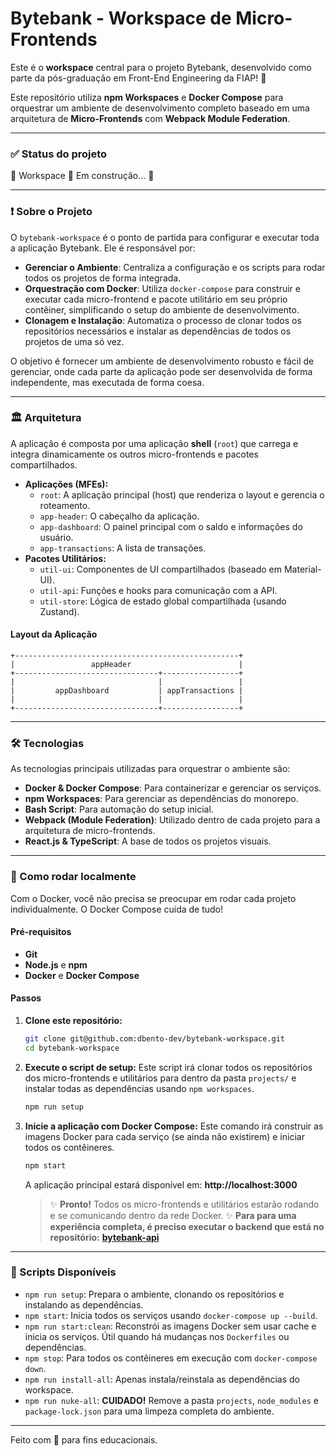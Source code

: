 # Bytebank - Workspace de Micro-Frontends

Este é o **workspace** central para o projeto Bytebank, desenvolvido como parte da pós-graduação em Front-End Engineering da FIAP! 🚀

Este repositório utiliza **npm Workspaces** e **Docker Compose** para orquestrar um ambiente de desenvolvimento completo baseado em uma arquitetura de **Micro-Frontends** com **Webpack Module Federation**.

---

### ✅ Status do projeto

🚧 Workspace 🚀 Em construção... 🚧

---

### ❗ Sobre o Projeto

O `bytebank-workspace` é o ponto de partida para configurar e executar toda a aplicação Bytebank. Ele é responsável por:

- **Gerenciar o Ambiente**: Centraliza a configuração e os scripts para rodar todos os projetos de forma integrada.
- **Orquestração com Docker**: Utiliza `docker-compose` para construir e executar cada micro-frontend e pacote utilitário em seu próprio contêiner, simplificando o setup do ambiente de desenvolvimento.
- **Clonagem e Instalação**: Automatiza o processo de clonar todos os repositórios necessários e instalar as dependências de todos os projetos de uma só vez.

O objetivo é fornecer um ambiente de desenvolvimento robusto e fácil de gerenciar, onde cada parte da aplicação pode ser desenvolvida de forma independente, mas executada de forma coesa.

---

### 🏛️ Arquitetura

A aplicação é composta por uma aplicação **shell** (`root`) que carrega e integra dinamicamente os outros micro-frontends e pacotes compartilhados.

- **Aplicações (MFEs):**
  - `root`: A aplicação principal (host) que renderiza o layout e gerencia o roteamento.
  - `app-header`: O cabeçalho da aplicação.
  - `app-dashboard`: O painel principal com o saldo e informações do usuário.
  - `app-transactions`: A lista de transações.
- **Pacotes Utilitários:**
  - `util-ui`: Componentes de UI compartilhados (baseado em Material-UI).
  - `util-api`: Funções e hooks para comunicação com a API.
  - `util-store`: Lógica de estado global compartilhada (usando Zustand).

#### Layout da Aplicação

```text
+--------------------------------------------------+
|                 appHeader                        |
+--------------------------------+-----------------+
|                                |                 |
|         appDashboard           | appTransactions |
|                                |                 |
+--------------------------------+-----------------+
```

---

### 🛠️ Tecnologias

As tecnologias principais utilizadas para orquestrar o ambiente são:

- **Docker & Docker Compose**: Para containerizar e gerenciar os serviços.
- **npm Workspaces**: Para gerenciar as dependências do monorepo.
- **Bash Script**: Para automação do setup inicial.
- **Webpack (Module Federation)**: Utilizado dentro de cada projeto para a arquitetura de micro-frontends.
- **React.js & TypeScript**: A base de todos os projetos visuais.

---

### 🚀 Como rodar localmente

Com o Docker, você não precisa se preocupar em rodar cada projeto individualmente. O Docker Compose cuida de tudo!

#### Pré-requisitos

- **Git**
- **Node.js** e **npm**
- **Docker** e **Docker Compose**

#### Passos

1. **Clone este repositório:**

    ```bash
    git clone git@github.com:dbento-dev/bytebank-workspace.git
    cd bytebank-workspace
    ```

2. **Execute o script de setup:**
    Este script irá clonar todos os repositórios dos micro-frontends e utilitários para dentro da pasta `projects/` e instalar todas as dependências usando `npm workspaces`.

    ```bash
    npm run setup
    ```

3. **Inicie a aplicação com Docker Compose:**
    Este comando irá construir as imagens Docker para cada serviço (se ainda não existirem) e iniciar todos os contêineres.

    ```bash
    npm start
    ```

    A aplicação principal estará disponível em: **http://localhost:3000**

    > ✨ **Pronto!** Todos os micro-frontends e utilitários estarão rodando e se comunicando dentro da rede Docker.
    > ✨ **Para para uma experiência completa, é preciso executar o backend que está no repositório:** **[bytebank-api](https://github.com/dbento-dev/bytebank-api)**

---

### 📜 Scripts Disponíveis

- `npm run setup`: Prepara o ambiente, clonando os repositórios e instalando as dependências.
- `npm start`: Inicia todos os serviços usando `docker-compose up --build`.
- `npm run start:clean`: Reconstrói as imagens Docker sem usar cache e inicia os serviços. Útil quando há mudanças nos `Dockerfiles` ou dependências.
- `npm stop`: Para todos os contêineres em execução com `docker-compose down`.
- `npm run install-all`: Apenas instala/reinstala as dependências do workspace.
- `npm run nuke-all`: **CUIDADO!** Remove a pasta `projects`, `node_modules` e `package-lock.json` para uma limpeza completa do ambiente.

---

Feito com 💙 para fins educacionais.
